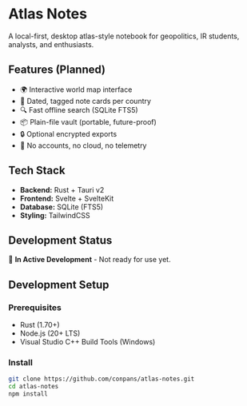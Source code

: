 # Atlas Notes

A local-first, desktop atlas-style notebook for geopolitics, IR students, analysts, and enthusiasts.

## Features (Planned)

- 🌍 Interactive world map interface
- 📝 Dated, tagged note cards per country
- 🔍 Fast offline search (SQLite FTS5)
- 📦 Plain-file vault (portable, future-proof)
- 🔒 Optional encrypted exports
- 🚫 No accounts, no cloud, no telemetry

## Tech Stack

- **Backend:** Rust + Tauri v2
- **Frontend:** Svelte + SvelteKit
- **Database:** SQLite (FTS5)
- **Styling:** TailwindCSS

## Development Status

🚧 **In Active Development** - Not ready for use yet.

## Development Setup

### Prerequisites

- Rust (1.70+)
- Node.js (20+ LTS)
- Visual Studio C++ Build Tools (Windows)

### Install

```bash
git clone https://github.com/conpans/atlas-notes.git
cd atlas-notes
npm install
```
